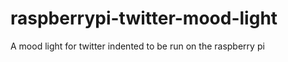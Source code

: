 raspberrypi-twitter-mood-light
==============================

A mood light for twitter indented to be run on the raspberry pi
